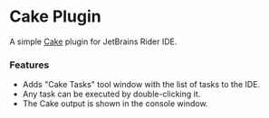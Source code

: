 # Cake Plugin
A simple [Cake](https://cakebuild.net/) plugin for JetBrains Rider IDE.

### Features
* Adds "Cake Tasks" tool window with the list of tasks to the IDE.
* Any task can be executed by double-clicking it.
* The Cake output is shown in the console window.

